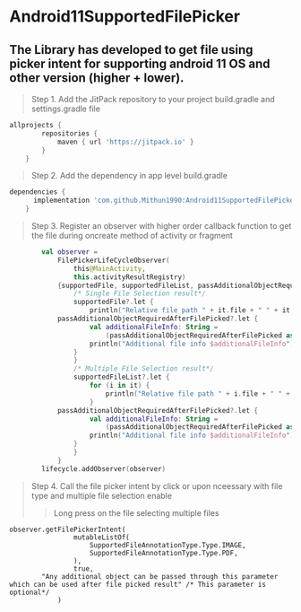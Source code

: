 # Android11SupportedFilePicker
## The Library has developed to get file using picker intent for supporting android 11 OS and other version (higher + lower).
> Step 1. Add the JitPack repository to your project build.gradle and settings.gradle file 
```gradle 
allprojects {
		repositories {	
			maven { url 'https://jitpack.io' }
		}
	}
  ```
>Step 2. Add the dependency in app level build.gradle 
```gradle
dependencies {
	  implementation 'com.github.Mithun1990:Android11SupportedFilePicker:1.0.0'
	}
  ```
>Step 3. Register an observer with higher order callback function to get the file during oncreate method of activity or fragment
```kotlin
        val observer =
            FilePickerLifeCycleObserver(
                this@MainActivity,
                this.activityResultRegistry) 
            {supportedFile, supportedFileList, passAdditionalObjectRequiredAfterFilePicked ->
                /* Single File Selection result*/
                supportedFile?.let {
                    println("Relative file path " + it.file + " " + it.fileName)
		    passAdditionalObjectRequiredAfterFilePicked?.let {
                    val additionalFileInfo: String =
                        (passAdditionalObjectRequiredAfterFilePicked as String)
                    println("Additional file info $additionalFileInfo")
                }
                }
                /* Multiple File Selection result*/
                supportedFileList?.let {
                    for (i in it) {
                        println("Relative file path " + i.file + " " + i.fileName)
                    }
		    passAdditionalObjectRequiredAfterFilePicked?.let {
                    val additionalFileInfo: String =
                        (passAdditionalObjectRequiredAfterFilePicked as String)
                    println("Additional file info $additionalFileInfo")
                }
                }
            }
        lifecycle.addObserver(observer)
```
>Step 4. Call the file picker intent by click or upon nceessary with file type and multiple file selection enable
>>Long press on the file selecting multiple files
```
observer.getFilePickerIntent(
                mutableListOf(
                    SupportedFileAnnotationType.Type.IMAGE,
                    SupportedFileAnnotationType.Type.PDF,
                ),
                true,
		"Any additional object can be passed through this parameter which can be used after file picked result" /* This parameter is optional*/
            )
 ```
